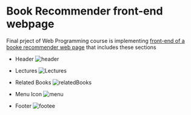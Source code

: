 # Book Recommender front-end webpage
Final prject of Web Programming course is implementing [front-end of a booke recommender web page](https://zahrarahimii.github.io/Book-Recommender-frontEnd-webpage/) that includes these sections

* Header
![header](https://user-images.githubusercontent.com/93929227/218514615-45add103-f406-4433-9dc9-d316e52ee71f.PNG)

* Lectures
![Lectures](https://user-images.githubusercontent.com/93929227/218514307-e187d756-f0ce-4846-bb1d-cb1386b4d878.PNG)

* Related Books
![relatedBooks](https://user-images.githubusercontent.com/93929227/218514349-3d9b77ab-2f51-4234-ae45-6a8b56a7fd26.PNG)


* Menu Icon
![menu](https://user-images.githubusercontent.com/93929227/218514393-63a32908-eeda-40f9-9df4-ac9db4c4273f.PNG)

* Footer
![footee](https://user-images.githubusercontent.com/93929227/218514715-2528fbc4-f1a3-4d03-9ed8-56d788b1b51c.PNG)
